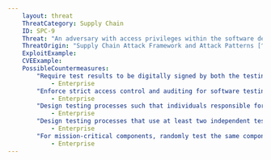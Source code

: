 ```yaml
---
    layout: threat
    ThreatCategory: Supply Chain
    ID: SPC-9
    Threat: "An adversary with access privileges within the software development environment and to associated tools, including the software unit/component test system and the software configuration management system, can hide malicious code in custom software."
    ThreatOrigin: "Supply Chain Attack Framework and Attack Patterns [^142]"
    ExploitExample:
    CVEExample:
    PossibleCountermeasures:
        "Require test results to be digitally signed by both the testing component and a credential uniquely associated with the test operator to enforce non-repudiation":
            - Enterprise
        "Enforce strict access control and auditing for software testing systems to enable effective auditing of tests":
            - Enterprise
        "Design testing processes such that individuals responsible for testing do not know the destination of a tested component to prevent sabotage of a specific critical function, location, device, or organizational operation":
            - Enterprise
        "Design testing processes that use at least two independent testers/processes/tools and compare test results for consistency":
            - Enterprise
        "For mission-critical components, randomly test the same component multiple times using different testers/processes/tools and compare test results for consistency":
            - Enterprise
---
```

